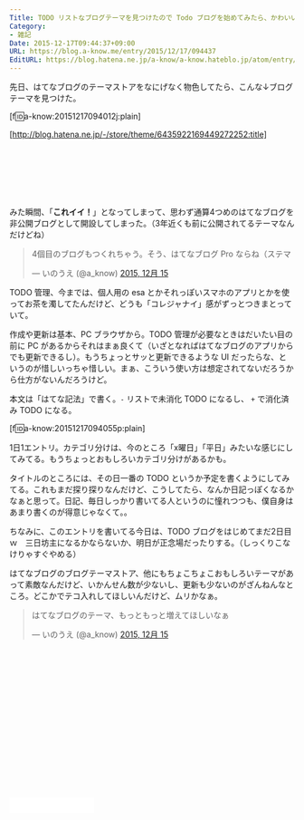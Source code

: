 ```yaml
---
Title: TODO リストなブログテーマを見つけたので Todo ブログを始めてみたら、かわいい！
Category:
- 雑記
Date: 2015-12-17T09:44:37+09:00
URL: https://blog.a-know.me/entry/2015/12/17/094437
EditURL: https://blog.hatena.ne.jp/a-know/a-know.hateblo.jp/atom/entry/6653586347148861670
---
```


先日、はてなブログのテーマストアをなにげなく物色してたら、こんな↓ブログテーマを見つけた。


[f:id:a-know:20151217094012j:plain]


[http://blog.hatena.ne.jp/-/store/theme/6435922169449272252:title]





<!-- more -->


<script async src="//pagead2.googlesyndication.com/pagead/js/adsbygoogle.js"></script>
<!-- article-top -->
<ins class="adsbygoogle"
     style="display:inline-block;width:728px;height:90px"
     data-ad-client="ca-pub-3463034538369189"
     data-ad-slot="8367620130"></ins>
<script>
(adsbygoogle = window.adsbygoogle || []).push({});
</script>


みた瞬間、「**これイイ！**」となってしまって、思わず通算4つめのはてなブログを非公開ブログとして開設してしまった。（3年近くも前に公開されてるテーマなんだけどね）


<blockquote class="twitter-tweet" lang="ja"><p lang="ja" dir="ltr">4個目のブログもつくれちゃう。そう、はてなブログ Pro ならね（ステマ</p>&mdash; いのうえ (@a_know) <a href="https://twitter.com/a_know/status/676772600773672960">2015, 12月 15</a></blockquote>
<script async src="//platform.twitter.com/widgets.js" charset="utf-8"></script>


TODO 管理、今までは、個人用の esa とかそれっぽいスマホのアプリとかを使ってお茶を濁してたんだけど、どうも「コレジャナイ」感がずっとつきまとっていて。


作成や更新は基本、PC ブラウザから。TODO 管理が必要なときはだいたい目の前に PC があるからそれはまぁ良くて（いざとなればはてなブログのアプリからでも更新できるし）。もうちょっとサッと更新できるような UI だったらな、というのが惜しいっちゃ惜しい。まぁ、こういう使い方は想定されてないだろうから仕方がないんだろうけど。


本文は「はてな記法」で書く。`-` リストで未消化 TODO になるし、 `+` で消化済み TODO になる。




[f:id:a-know:20151217094055p:plain]





1日1エントリ。カテゴリ分けは、今のところ「x曜日」「平日」みたいな感じにしてみてる。もうちょっとおもしろいカテゴリ分けがあるかも。


タイトルのところには、その日一番の TODO というか予定を書くようにしてみてる。これもまだ探り探りなんだけど、こうしてたら、なんか日記っぽくなるかなぁと思って。日記、毎日しっかり書いてる人というのに憧れつつも、僕自身はあまり書くのが得意じゃなくて。。


ちなみに、このエントリを書いてる今日は、TODO ブログをはじめてまだ2日目ｗ　三日坊主になるかならないか、明日が正念場だったりする。（しっくりこなけりゃすぐやめる）


はてなブログのブログテーマストア、他にもちょこちょこおもしろいテーマがあって素敵なんだけど、いかんせん数が少ないし、更新も少ないのがざんねんなところ。どこかでテコ入れしてほしいんだけど、ムリかなぁ。


<blockquote class="twitter-tweet" lang="ja"><p lang="ja" dir="ltr">はてなブログのテーマ、もっともっと増えてほしいなぁ</p>&mdash; いのうえ (@a_know) <a href="https://twitter.com/a_know/status/676766725287706624">2015, 12月 15</a></blockquote>
<script async src="//platform.twitter.com/widgets.js" charset="utf-8"></script>


<script async src="//pagead2.googlesyndication.com/pagead/js/adsbygoogle.js"></script>
<!-- article-bottom2 -->
<ins class="adsbygoogle"
     style="display:inline-block;width:300px;height:250px"
     data-ad-client="ca-pub-3463034538369189"
     data-ad-slot="5274552934"></ins>
<script>
(adsbygoogle = window.adsbygoogle || []).push({});
</script>


<iframe src="//blog.hatena.ne.jp/a-know/a-know.hateblo.jp/subscribe/iframe" allowtransparency="true" frameborder="0" scrolling="no" width="150" height="28"></iframe>
